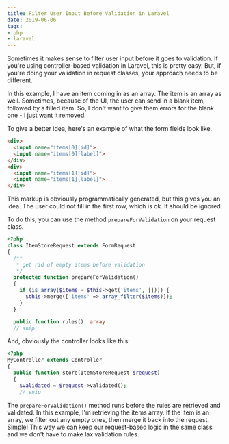 ```yaml
---
title: Filter User Input Before Validation in Laravel
date: 2019-06-06
tags:
- php
- laravel
---
```

Sometimes it makes sense to filter user input before it goes to validation.  If you're using controller-based validation in Laravel, this is pretty easy. But, if you're doing your validation in request classes, your approach needs to be different.

<!--more-->

In this example, I have an item coming in as an array.  The item is an array as well.  Sometimes, because of the UI, the user can send in a blank item, followed by a filled item.  So, I don't want to give them errors for the blank one - I just want it removed.

To give a better idea, here's an example of what the form fields look like.

```html
<div>
  <input name="items[0][id]">
  <input name="items[0][label]">
</div>
<div>
  <input name="items[1][id]">
  <input name="items[1][label]">
</div>
```

This markup is obviously programmatically generated, but this gives you an idea.  The user could not fill in the first row, which is ok. It should be ignored.

To do this, you can use the method `prepareForValidation` on your request class.

```php
<?php
class ItemStoreRequest extends FormRequest
{
  /**
   * get rid of empty items before validation
   */
  protected function prepareForValidation()
  {
    if (is_array($items = $this->get('items', []))) {
      $this->merge(['items' => array_filter($items)]);
    }
  }

  public function rules(): array
  // snip
```

And, obviously the controller looks like this:

```php
<?php
MyController extends Controller
{
  public function store(ItemStoreRequest $request)
  {
    $validated = $request->validated();
    // snip
```

The `prepareForValidation()` method runs before the rules are retrieved and validated.  In this example, I'm retrieving the items array. If the item is an array, we filter out any empty ones, then merge it back into the request.  Simple!  This way we can keep our request-based logic in the same class and we don't have to make lax validation rules.